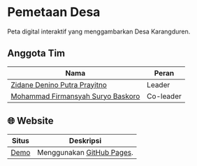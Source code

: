 # Pemetaan Desa
Peta digital interaktif yang menggambarkan Desa Karangduren.

## Anggota Tim
| Nama                                                               | Peran              |
| ------------------------------------------------------------------ | ------------------ |
| [Zidane Denino Putra Prayitno](https://github.com/Denino04)        | Leader             |
| [Mohammad Firmansyah Suryo Baskoro](https://github.com/Firmeteran) | Co-leader          |

## 🌐 Website
| Situs                                                               | Deskripsi                                                          |
| ------------------------------------------------------------------  | ------------------------------------------------------------------ |
| [Demo](https://kkn-ad-82-075.github.io/Pemetaan-Desa/) | Menggunakan [GitHub Pages](https://pages.github.com/).                          |
